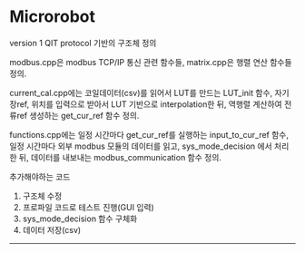 # Microrobot
version 1 QIT protocol 기반의 구조체 정의

modbus.cpp은 modbus TCP/IP 통신 관련 함수들, matrix.cpp은 행렬 연산 함수들 정의.

current_cal.cpp에는 코일데이터(csv)를 읽어서 LUT를 만드는 LUT_init 함수,
자기장ref, 위치를 입력으로 받아서 LUT 기반으로 interpolation한 뒤, 역행렬 계산하여 전류ref 생성하는 get_cur_ref 함수 정의.

functions.cpp에는 일정 시간마다 get_cur_ref를 실행하는 input_to_cur_ref 함수,
일정 시간마다 외부 modbus 모듈의 데이터를 읽고, sys_mode_decision 에서 처리한 뒤, 데이터를 내보내는 modbus_communication 함수 정의.


추가해야하는 코드
1. 구조체 수정
2. 프로파일 코드로 테스트 진행(GUI 입력)
3. sys_mode_decision 함수 구체화
4. 데이터 저장(csv)

----------------------------------------------------------------------------------------------------------------------------------
